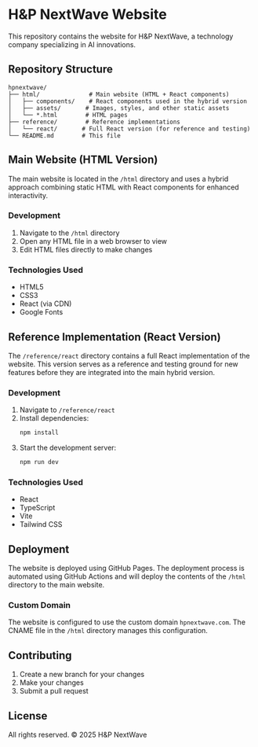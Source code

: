 # H&P NextWave Website

This repository contains the website for H&P NextWave, a technology company specializing in AI innovations.

## Repository Structure

```
hpnextwave/
├── html/              # Main website (HTML + React components)
│   ├── components/    # React components used in the hybrid version
│   ├── assets/       # Images, styles, and other static assets
│   └── *.html        # HTML pages
├── reference/        # Reference implementations
│   └── react/       # Full React version (for reference and testing)
└── README.md        # This file
```

## Main Website (HTML Version)

The main website is located in the `/html` directory and uses a hybrid approach combining static HTML with React components for enhanced interactivity.

### Development
1. Navigate to the `/html` directory
2. Open any HTML file in a web browser to view
3. Edit HTML files directly to make changes

### Technologies Used
- HTML5
- CSS3
- React (via CDN)
- Google Fonts

## Reference Implementation (React Version)

The `/reference/react` directory contains a full React implementation of the website. This version serves as a reference and testing ground for new features before they are integrated into the main hybrid version.

### Development
1. Navigate to `/reference/react`
2. Install dependencies:
   ```bash
   npm install
   ```
3. Start the development server:
   ```bash
   npm run dev
   ```

### Technologies Used
- React
- TypeScript
- Vite
- Tailwind CSS

## Deployment

The website is deployed using GitHub Pages. The deployment process is automated using GitHub Actions and will deploy the contents of the `/html` directory to the main website.

### Custom Domain
The website is configured to use the custom domain `hpnextwave.com`. The CNAME file in the `/html` directory manages this configuration.

## Contributing

1. Create a new branch for your changes
2. Make your changes
3. Submit a pull request

## License

All rights reserved. © 2025 H&P NextWave 